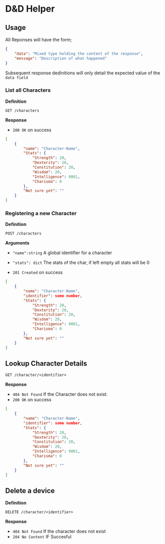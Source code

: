 # D&D Helper

## Usage

All Reponses will have the form;

```json
{
    "data": "Mixed type holding the content of the response",
    "message": "Description of what happened"
}
```

Subsequent response dedinitions will only detail the expected value of the `data field`

### List all Characters

**Definition**

`GET /characters`

**Response**

- `200 OK` on success

```json
[
    {
        "name": "Character-Name",
        "Stats": {
            "Strength": 20,
            "Dexterity": 20,
            "Constitution": 20,
            "Wisdom": 20,
            "Intelligence": 9001,
            "Charisma": 0
        },
        "Not sure yet": ""
    }
]
```

### Registering a new Character

**Definition**

`POST /characters`

**Arguments**
- `"name":string` A global identifier for a character
- `"stats": dict` The stats of the char, if left empty all stats will be 0

- `201 Created` on success

```json
[
    {
        "name": "Character-Name",
        "identifier": some number,
        "Stats": {
            "Strength": 20,
            "Dexterity": 20,
            "Constitution": 20,
            "Wisdom": 20,
            "Intelligence": 9001,
            "Charisma": 0
        },
        "Not sure yet": ""
    }
]
```

## Lookup Character Details

`GET /character/<identifier>`

**Response**

- `404 Not Found` If the Character does not exist.
- `200 OK` on success

```json
[
    {
        "name": "Character-Name",
        "identifier": some number,
        "Stats": {
            "Strength": 20,
            "Dexterity": 20,
            "Constitution": 20,
            "Wisdom": 20,
            "Intelligence": 9001,
            "Charisma": 0
        },
        "Not sure yet": ""
    }
]
```

## Delete a device

**Definition**

`DELETE /character/<identifier>`

**Response**

- `404 Not Found` If the character does not exist
- `204 No Content` IF Succesful
